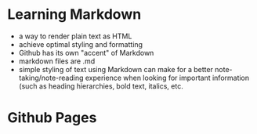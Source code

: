 # Learning Markdown 
- a way to render plain text as HTML
- achieve optimal styling and formatting
- Github has its own "accent" of Markdown
- markdown files are .md 
- simple styling of text using Markdown can make for a better note-taking/note-reading experience when looking for important information (such as heading hierarchies, bold text, italics, etc. 

# Github Pages
